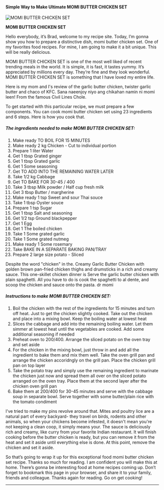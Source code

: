             

#### Simple Way to Make Ultimate MOMI BUTTER CHICKEN SET

![MOMI BUTTER CHICKEN SET](https://img-global.cpcdn.com/recipes/60213347/751x532cq70/momi-butter-chicken-set-recipe-main-photo.jpg)

**MOMI BUTTER CHICKEN SET**

Hello everybody, it’s Brad, welcome to my recipe site. Today, I’m gonna show you how to prepare a distinctive dish, momi butter chicken set. One of my favorites food recipes. For mine, I am going to make it a bit unique. This will be really delicious.

MOMI BUTTER CHICKEN SET is one of the most well liked of recent trending meals in the world. It is simple, it is fast, it tastes yummy. It’s appreciated by millions every day. They’re fine and they look wonderful. MOMI BUTTER CHICKEN SET is something that I have loved my entire life.

Here is my mom and I's review of the garlic butter chicken, twister garlic butter and chaco of KFC. Sana naeenjoy niyo ang chikahan namin ni momi leen! From the famous Civil Lines Chole.

To get started with this particular recipe, we must prepare a few components. You can cook momi butter chicken set using 23 ingredients and 6 steps. Here is how you cook that.

##### The ingredients needed to make MOMI BUTTER CHICKEN SET:

1.  Make ready TO BOIL FOR 15 MINUTES
2.  Make ready 2 kg Chicken - Cut to individual portion
3.  Prepare 1 liter Water
4.  Get 1 tbsp Grated ginger
5.  Get 1 tbsp Grated garlic
6.  Get 1 Some seasoning
7.  Get TO ADD INTO THE REMAINING WATER LATER
8.  Take 1/2 kg Cabbage
9.  Get TO BAKE FOR 30-45 / 400
10.  Take 3 tbsp Milk powder / Half cup fresh milk
11.  Get 3 tbsp Butter / margherine
12.  Make ready 1 tsp Sweet and sour Thai souce
13.  Take 1 tbsp Oyster souce
14.  Prepare 1 tsp Sugar
15.  Get 1 tbsp Salt and seasoning
16.  Get 1/2 tsp Ground blackpepper
17.  Get 1 Egg
18.  Get 1 The boiled chicken
19.  Take 1 Some grated garlic
20.  Take 1 Some grated nutmeg
21.  Make ready 1 Some rosemary
22.  Take BAKE IN A SEPARATE BAKING PAN/TRAY
23.  Prepare 2 large size potato - Sliced

Despite the word "chicken" in the. Creamy Garlic Butter Chicken with golden brown pan-fried chicken thighs and drumsticks in a rich and creamy sauce. This one-skillet chicken dinner is Serve the garlic butter chicken with plain spaghetti. All you have to do is cook the spaghetti to al dente, and scoop the chicken and sauce onto the pasta. dr momi

##### Instructions to make MOMI BUTTER CHICKEN SET:

1.  Boil the chicken with the rest of the ingredients for 15 minutes and turn off heat. Just to get the chicken slightly cooked. Take out the chicken and place into a mixing bowl. Keep the boiling water at lowest heat
2.  Slices the cabbage and add into the remaining boiling water. Let them simmer at lowest heat until the vegetables are cooked. Add some additional seasoning if needed
3.  Preheat oven to 200/400. Arrange the sliced potato on the oven tray and set aside
4.  For the chicken in the mixing bowl, just throw in and add all the ingredient to bake them and mix them well. Take the oven grill pan and arrange the chicken accoridngly on the grill pan. Place the chicken grill pan on top layer
5.  Take the potato tray and simply use the remaining ingredient to marinate the chicken just now and spread them all over on the sliced potato arranged on the oven tray. Place them at the second layer after the chicken oven grill pan
6.  Bake them at 200/400 for 30-45 minutes and serve with the cabbage soup in separate bowl. Serve together with some butter/plain rice with the tomato condiment

I've tried to make my pins revolve around that. Mites and poultry lice are a natural part of every backyard- they travel on birds, rodents and other animals, so when your chickens become infested, it doesn't mean you're not keeping a clean coop, it simply means your. The sauce is deliciously rich and creamy, like curry from your favorite Indian restaurant. It will finish cooking before the butter chicken is ready, but you can remove it from the heat and set it aside until everything else is done. At this point, remove the chicken and set it aside.

So that’s going to wrap it up for this exceptional food momi butter chicken set recipe. Thanks so much for reading. I am confident you will make this at home. There’s gonna be interesting food at home recipes coming up. Don’t forget to bookmark this page in your browser, and share it to your family, friends and colleague. Thanks again for reading. Go on get cooking!

* * *
